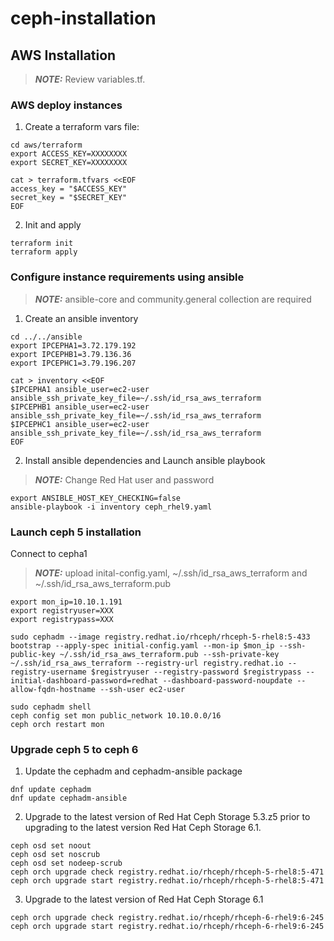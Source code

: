 # ceph-installation


## AWS Installation
> **_NOTE:_**  Review variables.tf.

### AWS deploy instances
1. Create a terraform vars file:
```
cd aws/terraform
export ACCESS_KEY=XXXXXXXX
export SECRET_KEY=XXXXXXXX

cat > terraform.tfvars <<EOF
access_key = "$ACCESS_KEY"
secret_key = "$SECRET_KEY"
EOF
```

2. Init and apply
```
terraform init
terraform apply
```

### Configure instance requirements using ansible
> **_NOTE:_** ansible-core and community.general collection are required
1. Create an ansible inventory
```
cd ../../ansible
export IPCEPHA1=3.72.179.192
export IPCEPHB1=3.79.136.36
export IPCEPHC1=3.79.196.207

cat > inventory <<EOF
$IPCEPHA1 ansible_user=ec2-user  ansible_ssh_private_key_file=~/.ssh/id_rsa_aws_terraform
$IPCEPHB1 ansible_user=ec2-user  ansible_ssh_private_key_file=~/.ssh/id_rsa_aws_terraform
$IPCEPHC1 ansible_user=ec2-user  ansible_ssh_private_key_file=~/.ssh/id_rsa_aws_terraform
EOF
```

2.  Install ansible dependencies and Launch ansible playbook
> **_NOTE:_**  Change Red Hat user and password
```
export ANSIBLE_HOST_KEY_CHECKING=false
ansible-playbook -i inventory ceph_rhel9.yaml
```

### Launch ceph 5 installation
Connect to cepha1
> **_NOTE:_** upload inital-config.yaml, ~/.ssh/id_rsa_aws_terraform and ~/.ssh/id_rsa_aws_terraform.pub
```
export mon_ip=10.10.1.191
export registryuser=XXX
export registrypass=XXX

sudo cephadm --image registry.redhat.io/rhceph/rhceph-5-rhel8:5-433 bootstrap --apply-spec initial-config.yaml --mon-ip $mon_ip --ssh-public-key ~/.ssh/id_rsa_aws_terraform.pub --ssh-private-key ~/.ssh/id_rsa_aws_terraform --registry-url registry.redhat.io --registry-username $registryuser --registry-password $registrypass --initial-dashboard-password=redhat --dashboard-password-noupdate --allow-fqdn-hostname --ssh-user ec2-user

sudo cephadm shell
ceph config set mon public_network 10.10.0.0/16
ceph orch restart mon

```

### Upgrade ceph 5 to ceph 6

1. Update the cephadm and cephadm-ansible package
```
dnf update cephadm
dnf update cephadm-ansible
```

2. Upgrade to the latest version of Red Hat Ceph Storage 5.3.z5 prior to upgrading to the latest version Red Hat Ceph Storage 6.1.
```
ceph osd set noout
ceph osd set noscrub
ceph osd set nodeep-scrub
ceph orch upgrade check registry.redhat.io/rhceph/rhceph-5-rhel8:5-471
ceph orch upgrade start registry.redhat.io/rhceph/rhceph-5-rhel8:5-471
```

3. Upgrade to the latest version of Red Hat Ceph Storage 6.1
```
ceph orch upgrade check registry.redhat.io/rhceph/rhceph-6-rhel9:6-245
ceph orch upgrade start registry.redhat.io/rhceph/rhceph-6-rhel9:6-245
```

